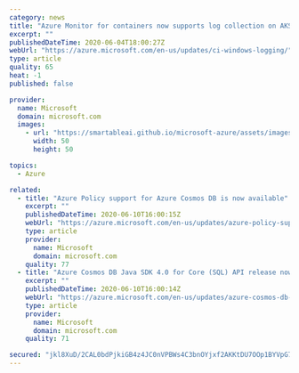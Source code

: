 ```yaml
---
category: news
title: "Azure Monitor for containers now supports log collection on AKS Windows node pools (in preview)"
excerpt: ""
publishedDateTime: 2020-06-04T18:00:27Z
webUrl: "https://azure.microsoft.com/en-us/updates/ci-windows-logging/"
type: article
quality: 65
heat: -1
published: false

provider:
  name: Microsoft
  domain: microsoft.com
  images:
    - url: "https://smartableai.github.io/microsoft-azure/assets/images/organizations/microsoft.com-50x50.jpg"
      width: 50
      height: 50

topics:
  - Azure

related:
  - title: "Azure Policy support for Azure Cosmos DB is now available"
    excerpt: ""
    publishedDateTime: 2020-06-10T16:00:15Z
    webUrl: "https://azure.microsoft.com/en-us/updates/azure-policy-support-for-azure-cosmos-db-is-now-available/"
    type: article
    provider:
      name: Microsoft
      domain: microsoft.com
    quality: 77
  - title: "Azure Cosmos DB Java SDK 4.0 for Core (SQL) API release now in general availability"
    excerpt: ""
    publishedDateTime: 2020-06-10T16:00:14Z
    webUrl: "https://azure.microsoft.com/en-us/updates/azure-cosmos-db-java-sdk-40-for-core-sql-api-release-now-in-general-availability/"
    type: article
    provider:
      name: Microsoft
      domain: microsoft.com
    quality: 71

secured: "jkl8XuD/2CAL0bdPjkiGB4z4JC0nVPBWs4C3bnOYjxf2AKKtDU7OOp1BYVpG7q4ygzc1HblHfmmMFhXxGITYkNKAfSUpXdaakDPDhyS8iqDu5bQgN8VBBj1iX35LS6TA5CEWZcANQ+Uyh0JOyXIVpBKE6v3REGYaBmsC1+6aKNqqYwjQFs5381YiL5ZzZ8Olan8EZLG2IWcq7RccmtJF8BxGSGCrhd0+nQK5PSt16y40aocW4lRQFo9YDttSjxtIy2bU97C2tGw/wxQmEAYtMO9MTNQ+Lh1sIg7KhtruzbYnHkJpm6o7F0febOh71JwJsfqq7yzALCvojD3XPhCIag==;VNUGUZi9MlG6IbDSaFGlEg=="
---
```



